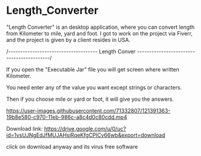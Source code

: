 
# Length_Converter

"Length Converter" is an desktop application, where you can convert length from Kilometer to mile, yard and foot. I got to work on the project via Fiverr, and the project is given by a client resides in USA.

/------------------------------------- Length Conver ------------------------------------------/

If you open the "Executable Jar" file you will get screen where written Kilometer.

You need enter any of the value you want except strings or characters.

Then if you choose mile or yard or foot, it will give you the answers.

https://user-images.githubusercontent.com/71332807/121391363-19b8e580-c970-11eb-986c-a8c4d0c80cdd.mp4


Download link:  https://drive.google.com/u/0/uc?id=1vsUJNgEdJfMUJAHsjRqeKfgCPlCv66wb&export=download

click on download anyway and its virus free software
